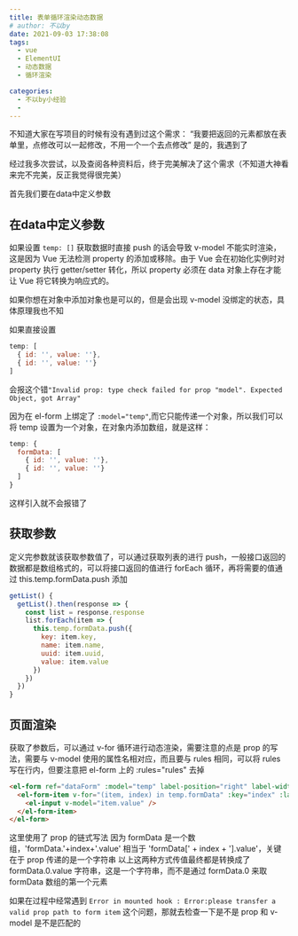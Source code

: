 ```yaml
---
title: 表单循环渲染动态数据
# author: 不以by
date: 2021-09-03 17:38:08
tags: 
  - vue
  - ElementUI
  - 动态数据
  - 循环渲染

categories: 
  - 不以by小经验
  - 
---
```


不知道大家在写项目的时候有没有遇到过这个需求：
“我要把返回的元素都放在表单里，点修改可以一起修改，不用一个一个去点修改”
是的，我遇到了

经过我多次尝试，以及查阅各种资料后，终于完美解决了这个需求（不知道大神看来完不完美，反正我觉得很完美）


首先我们要在data中定义参数

## 在data中定义参数
如果设置 `temp: []` 获取数据时直接 push 的话会导致 v-model 不能实时渲染，
这是因为 Vue 无法检测 property 的添加或移除。由于 Vue 会在初始化实例时对 property 执行 getter/setter 转化，所以 property 必须在 data 对象上存在才能让 Vue 将它转换为响应式的。

如果你想在对象中添加对象也是可以的，但是会出现 v-model 没绑定的状态，具体原理我也不知

如果直接设置
```js
temp: [
  { id: '', value: ''},
  { id: '', value: ''}
]
```
会报这个错`"Invalid prop: type check failed for prop "model". Expected Object, got Array"`

因为在 el-form 上绑定了 `:model="temp"`,而它只能传递一个对象，所以我们可以将 temp 设置为一个对象，在对象内添加数组，就是这样：
```js
temp: {
  formData: [
    { id: '', value: ''},
    { id: '', value: ''}
  ]
}
```
这样引入就不会报错了

## 获取参数
定义完参数就该获取参数值了，可以通过获取列表的进行 push，一般接口返回的数据都是数组格式的，可以将接口返回的值进行 forEach 循环，再将需要的值通过 this.temp.formData.push 添加
```js
getList() {
  getList().then(response => {
    const list = response.response
    list.forEach(item => {
      this.temp.formData.push({
        key: item.key,
        name: item.name,
        uuid: item.uuid,
        value: item.value
      })
    })
  })
}
```

## 页面渲染
获取了参数后，可以通过 v-for 循环进行动态渲染，需要注意的点是 prop 的写法，需要与 v-model 使用的属性名相对应，而且要与 rules 相同，可以将 rules 写在行内，但要注意把 el-form 上的 :rules="rules" 去掉

```html
<el-form ref="dataForm" :model="temp" label-position="right" label-width="170px" style="margin:0 50px;" :close-on-click-modal="false">
  <el-form-item v-for="(item, index) in temp.formData" :key="index" :label="item.name" :prop="'formData.'+index+'.value'" :rules="{required:true,message:'请输入'+item.name+'的值内容',trigger:'blur'}">
    <el-input v-model="item.value" />
  </el-form-item>
</el-form>
```

这里使用了 prop 的链式写法
因为 formData 是一个数组，'formData.'+index+'.value' 相当于 'formData[' + index + '].value'，关键在于 prop 传递的是一个字符串
以上这两种方式传值最终都是转换成了 formData.0.value 字符串，这是一个字符串，而不是通过 formData.0 来取 formData 数组的第一个元素

如果在过程中经常遇到 `Error in mounted hook : Error:please transfer a valid prop path to form item` 这个问题，那就去检查一下是不是 prop 和 v-model 是不是匹配的
